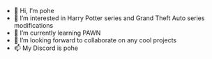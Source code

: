- 👋 Hi, I’m pohe
- 👀 I’m interested in Harry Potter series and Grand Theft Auto series modifications
- 🌱 I’m currently learning PAWN
- 💞️ I’m looking forward to collaborate on any cool projects
- 📫 My Discord is pohe

<!---
pohemane/pohemane is a ✨ special ✨ repository because its `README.md` (this file) appears on your GitHub profile.
You can click the Preview link to take a look at your changes.
--->

